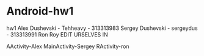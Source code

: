 # Android-hw1
hw1
Alex Dushevski - Tehheavy - 313313983
Sergey Dushevski - sergeydus - 313313991
Ron
Roy
EDIT URSELVES IN 





AActivity-Alex
MainActivity-Sergey
RActivity-ron
